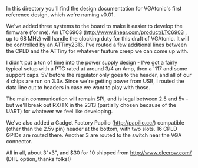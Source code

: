 In this directory you'll find the design documentation for VGAtonic's first reference design, which we're naming v0.01.

We've added three systems to the board to make it easier to develop the firmware (for me).  An LTC6903 (http://www.linear.com/product/LTC6903 , up to 68 MHz) will handle the clocking duty for this draft of VGAtonic.  It will be controlled by an ATTiny2313.  I've routed a few additional lines between the CPLD and the ATTiny for whatever feature creep we can come up with.

I didn't put a ton of time into the power supply design - I've got a fairly typical setup with a PTC rated at around 3/4 an Amp, then a '117 and some support caps.  5V before the regulator only goes to the header, and all of our 4 chips are run on 3.3v. Since we're getting power from USB, I routed the data line out to headers in case we want to play with those.

The main communication will remain SPI, and is legal between 2.5 and 5v - but we'll break out RX/TX in the 2313 (partially chosen because of the UART) for whatever we feel like developing.

We've also added a Gadget Factory Papilio (http://papilio.cc/) compatible (other than the 2.5v pin) header at the bottom, with two slots.  16 CPLD GPIOs are routed there.  Another 3 are routed to the switch near the VGA connector.

All in all, about 3"x3", and $30 for 10 shipped from http://www.elecrow.com/ (DHL option, thanks folks!)
